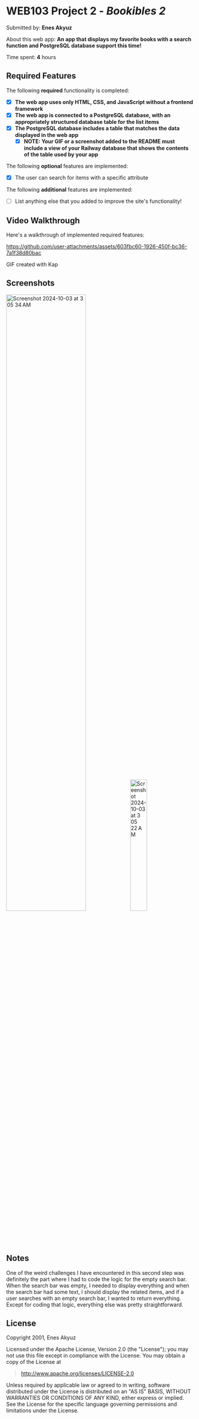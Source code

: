 # WEB103 Project 2 - *Bookibles 2*

Submitted by: **Enes Akyuz**

About this web app: **An app that displays my favorite books with a search function and PostgreSQL database support this time!**

Time spent: **4** hours

## Required Features

The following **required** functionality is completed:

<!-- Make sure to check off completed functionality below -->

- [X] **The web app uses only HTML, CSS, and JavaScript without a frontend framework**
- [X] **The web app is connected to a PostgreSQL database, with an appropriately structured database table for the list items**
- [X] **The PostgreSQL database includes a table that matches the data displayed in the web app**
  - [X] **NOTE: Your GIF or a screenshot added to the README must include a view of your Railway database that shows the contents of the table used by your app**

The following **optional** features are implemented:

- [X] The user can search for items with a specific attribute

The following **additional** features are implemented:

- [ ] List anything else that you added to improve the site's functionality!

## Video Walkthrough

Here's a walkthrough of implemented required features:

https://github.com/user-attachments/assets/603fbc60-1926-450f-bc36-7a1f38d80bac


GIF created with Kap
## Screenshots
<img width="65%" alt="Screenshot 2024-10-03 at 3 05 34 AM" src="https://github.com/user-attachments/assets/0aebc2ac-9ab7-4f31-8440-9aa45bab9faf">
<img width="30%" alt="Screenshot 2024-10-03 at 3 05 22 AM" src="https://github.com/user-attachments/assets/a9bc6441-545c-4885-bf5f-4bc0472f2247">



## Notes

One of the weird challenges I have encountered in this second step was definitely the part where I had to code the logic for the empty search bar. When the search bar was empty, I needed to display everything and when the search bar had some text, I should display the related items, and if a user searches with an empty search bar, I wanted to return everything. Except for coding that logic, everything else was pretty straightforward.

## License

Copyright 2001, Enes Akyuz

Licensed under the Apache License, Version 2.0 (the "License"); you may not use this file except in compliance with the License. You may obtain a copy of the License at

> http://www.apache.org/licenses/LICENSE-2.0

Unless required by applicable law or agreed to in writing, software distributed under the License is distributed on an "AS IS" BASIS, WITHOUT WARRANTIES OR CONDITIONS OF ANY KIND, either express or implied. See the License for the specific language governing permissions and limitations under the License.
